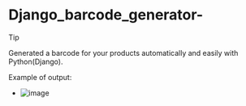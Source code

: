 # Django_barcode_generator-


> [!TIP]
> Generated a barcode for your products automatically and easily with Python(Django).

Example of output: 


- ![image](https://github.com/user-attachments/assets/614a01a1-cb91-4840-a308-15696d6883cc)


